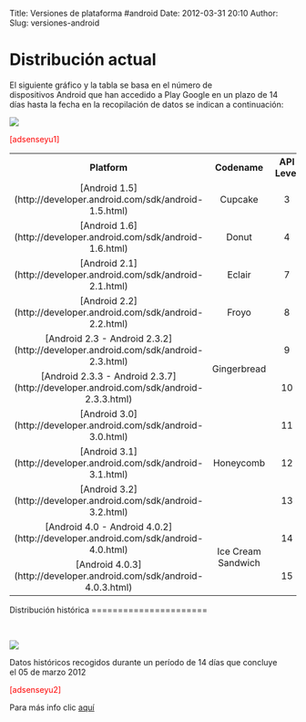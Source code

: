 Title: Versiones de plataforma #android
Date: 2012-03-31 20:10
Author:  
Slug: versiones-android

Distribución actual
===================

El siguiente gráfico y la tabla se basa en el número de
dispositivos Android que han accedido a Play Google en un plazo de 14
días hasta la fecha en la recopilación de datos se indican a
continuación:

![](http://chart.apis.google.com/chart?&cht=p&chs=460x250&chd=t:0.4,0.8,6.6,25.2,0.5,61.4,0.1,1.1,2.1,0.4,1.2&chl=Android%201.5|Android%201.6|Android%202.1|Android%202.2|Android%202.3|Android%202.3.3|Android%203.0|Android%203.1|Android%203.2|Android%204.0|Android%204.0.3&chco=c4df9b,6fad0c)<!--more-->

<span style="color: #ff0000;">[adsenseyu1]</span>

<table>
<tbody>
<tr>
<th style="text-align: center;">
Platform

</th>
<th style="text-align: center;">
Codename

</th>
<th style="text-align: center;">
API Level

</th>
<th style="text-align: center;">
Distribution

</th>
</tr>
<tr>
<td style="text-align: center;">
[Android 1.5](http://developer.android.com/sdk/android-1.5.html)

</td>
<td style="text-align: center;">
Cupcake

</td>
<td style="text-align: center;">
3

</td>
<td style="text-align: center;">
0.4%

</td>
</tr>
<tr>
<td style="text-align: center;">
[Android 1.6](http://developer.android.com/sdk/android-1.6.html)

</td>
<td style="text-align: center;">
Donut

</td>
<td style="text-align: center;">
4

</td>
<td style="text-align: center;">
0.8%

</td>
</tr>
<tr>
<td style="text-align: center;">
[Android 2.1](http://developer.android.com/sdk/android-2.1.html)

</td>
<td style="text-align: center;">
Eclair

</td>
<td style="text-align: center;">
7

</td>
<td style="text-align: center;">
6.6%

</td>
</tr>
<tr>
<td style="text-align: center;">
[Android 2.2](http://developer.android.com/sdk/android-2.2.html)

</td>
<td style="text-align: center;">
Froyo

</td>
<td style="text-align: center;">
8

</td>
<td style="text-align: center;">
25.3%

</td>
</tr>
<tr>
<td style="text-align: center;">
[Android 2.3 -  
Android 2.3.2](http://developer.android.com/sdk/android-2.3.html)

</td>
<td style="text-align: center;" rowspan="2">
Gingerbread

</td>
<td style="text-align: center;">
9

</td>
<td style="text-align: center;">
0.5%

</td>
</tr>
<tr>
<td style="text-align: center;">
[Android 2.3.3 -  
Android 2.3.7](http://developer.android.com/sdk/android-2.3.3.html)

</td>
<td style="text-align: center;">
10

</td>
<td style="text-align: center;">
61.5%

</td>
</tr>
<tr>
<td style="text-align: center;">
[Android 3.0](http://developer.android.com/sdk/android-3.0.html)

</td>
<td style="text-align: center;" rowspan="3">
Honeycomb

</td>
<td style="text-align: center;">
11

</td>
<td style="text-align: center;">
0.1%

</td>
</tr>
<tr>
<td style="text-align: center;">
[Android 3.1](http://developer.android.com/sdk/android-3.1.html)

</td>
<td style="text-align: center;">
12

</td>
<td style="text-align: center;">
1.1%

</td>
</tr>
<tr>
<td style="text-align: center;">
[Android 3.2](http://developer.android.com/sdk/android-3.2.html)

</td>
<td style="text-align: center;">
13

</td>
<td style="text-align: center;">
2.1%

</td>
</tr>
<tr>
<td style="text-align: center;">
[Android 4.0 -  
Android 4.0.2](http://developer.android.com/sdk/android-4.0.html)

</td>
<td style="text-align: center;" rowspan="2">
Ice Cream Sandwich

</td>
<td style="text-align: center;">
14

</td>
<td style="text-align: center;">
0.4%

</td>
</tr>
<tr>
<td style="text-align: center;">
[Android 4.0.3](http://developer.android.com/sdk/android-4.0.3.html)

</td>
<td style="text-align: center;">
15

</td>
<td style="text-align: center;">
1.2%

</td>
</tr>
</tbody>
</table>
Distribución histórica
======================

 

![](http://chart.apis.google.com/chart?&cht=lc&chs=660x250&chxt=x,x,y,r&chxr=0,0,12|1,0,12|2,0,100|3,0,100&chxl=0%3A%7C09/01%7C09/15%7C10/01%7C10/15%7C11/01%7C11/15%7C12/01%7C12/15%7C01/01%7C01/15%7C02/01%7C02/15%7C03/01%7C1%3A%7C2011%7C%7C%7C%7C%7C%7C%7C%7C2012%7C%7C%7C%7C2012%7C2%3A%7C0%25%7C25%25%7C50%25%7C75%25%7C100%25%7C3%3A%7C0%25%7C25%25%7C50%25%7C75%25%7C100%25&chxp=0,0,1,2,3,4,5,6,7,8,9,10,11,12&chxtc=0,5&chd=t:97.9,97.9,97.7,97.6,97.5,99.4,99.4,99.2,98.9,98.8,99.2,98.9,98.9|96.9,96.9,96.6,96.6,96.5,98.6,98.6,98.5,98.3,98.2,98.6,98.4,98.4|95.1,95.2,95.1,95.4,95.2,97.2,97.3,97.3,97.2,97.2,97.6,97.5,97.6|81.8,82.7,83.3,84.4,84.6,87.0,87.7,88.1,88.7,89.2,89.9,90.3,90.8|30.6,34.1,37.8,40.8,43.5,48.4,52.4,55.2,58.2,60.1,62.0,63.7,65.2|0.0,0.0,0.0,0.0,0.0,2.0,2.3,2.6,3.5,3.6,4.0,4.1,4.3|0.0,0.0,0.0,0.0,0.0,1.0,1.2,1.3,2.0,2.2,2.6,3.0,3.2|0.0,0.0,0.0,0.0,0.0,0.0,0.0,0.0,0.3,0.4,0.7,0.8,1.1&chm=b,c3df9b,0,1,0|b,b8dc82,1,2,0|tAndroid%202.1,608920,2,0,15,,t::-5|b,addb67,2,3,0|tAndroid%202.2,517617,3,0,15,,t::-5|b,a3db4b,3,4,0|tAndroid%202.3.3,426210,4,0,15,,t::-5|b,98dc2e,4,5,0|b,8cd41b,5,6,0|b,7ec113,6,7,0|B,6fad0c,7,8,0&chg=7,25&chdl=Android%201.5|Android%201.6|Android%202.1|Android%202.2|Android%202.3.3|Android%203.1|Android%203.2|Android%204.0.3&chco=add274,a2d15a,97d13e,8bcb28,7dba1e,6ea715,5f920e,507d08)

Datos históricos recogidos durante un período de 14 días que concluye
el 05 de marzo 2012

<span style="color: #ff0000;">[adsenseyu2]</span>

Para más info
clic [aquí](http://developer.android.com/resources/dashboard/platform-versions.html "Platform Versions")
